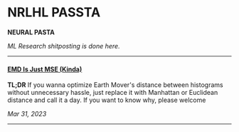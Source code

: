 # **NRLHL PASSTA**

**NEURAL PASTA**

*ML Research shitposting is done here.*

-----------------------------------

#### [EMD Is Just MSE (Kinda)](emd_study_pt1/main)

**TL;DR** If you wanna optimize Earth Mover's distance between histograms without unnecessary hassle, just replace it with Manhattan or Euclidean distance and call it a day. If you want to know why, please welcome

*Mar 31, 2023*

-----------------------------------
